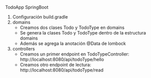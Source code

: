 TodoApp SpringBoot
1. Configuración build.gradle
2. domains
   - Creamos dos clases Todo y TodoType en domains
   - Se genera la clases Todo y TodoType dentro de la estructura domains
   - Además se agrega la anotación @Data de lombock
3. controllers
   - Creamos un primer endpoint en TodoTypeController: http://localhost:8080/api/todoType/hello
   - Creamos otro endpoint de lectura: http://localhost:8080/api/todoType/read
